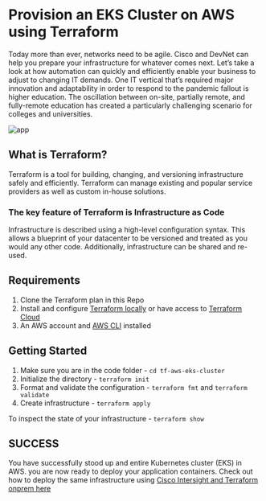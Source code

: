 # Provision an EKS Cluster on AWS using Terraform

Today more than ever, networks need to be agile. Cisco and DevNet can help you prepare your infrastructure for whatever comes next.
Let’s take a look at how automation can quickly and efficiently enable your business to adjust to changing IT demands. 
One IT vertical that’s required major innovation and adaptability in order to respond to the pandemic fallout is higher education. 
The oscillation between on-site, partially remote, and fully-remote education has created a particularly challenging scenario for colleges and universities.



![app](assets/devnet.gif)


## What is Terraform?
Terraform is a tool for building, changing, and versioning infrastructure safely and efficiently. Terraform can manage existing and popular service providers as well as custom in-house solutions.

### The key feature of Terraform is Infrastructure as Code
Infrastructure is described using a high-level configuration syntax. This allows a blueprint of your datacenter to be versioned and treated as you would any other code. Additionally, infrastructure can be shared and re-used.

## Requirements

1. Clone the Terraform plan in this Repo
2. Install and configure [Terraform locally](https://learn.hashicorp.com/tutorials/terraform/install-cli) or have access to [Terraform Cloud](https://www.hashicorp.com/products/terraform)
3. An AWS account and [AWS CLI](https://docs.aws.amazon.com/cli/latest/userguide/cli-chap-install.html) installed


## Getting Started
1. Make sure you are in the code folder - `cd tf-aws-eks-cluster`
2. Initialize the directory - `terraform init`
3. Format and validate the configuration - `terraform fmt` and `terraform validate`
4. Create infrastructure - `terraform apply` 

To inspect the state of your infrastructure - `terraform show`

## SUCCESS
You have successfully stood up and entire Kubernetes cluster (EKS) in AWS. 
you are now ready to deploy your application containers.
Check out how to deploy the same infrastructure using [Cisco Intersight and Terraform onprem here](https://github.com/prathjan/iks-intersight-terraform)
